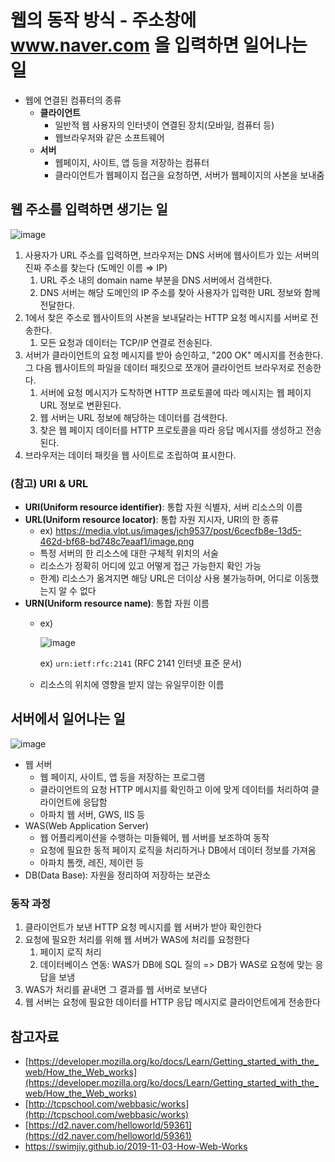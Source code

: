 # 웹의 동작 방식 - 주소창에 www.naver.com 을 입력하면 일어나는 일

- 웹에 연결된 컴퓨터의 종류
    - **클라이언트**
        - 일반적 웹 사용자의 인터넷이 연결된 장치(모바일, 컴퓨터 등)
        - 웹브라우저와 같은 소프트웨어
    - **서버**
        - 웹페이지, 사이트, 앱 등을 저장하는 컴퓨터
        - 클라이언트가 웹페이지 접근을 요청하면, 서버가 웹페이지의 사본을 보내줌

## 웹 주소를 입력하면 생기는 일

![image](https://user-images.githubusercontent.com/40057032/138212486-98e336b2-dea8-46c3-8c2a-185163788efd.png)

1. 사용자가 URL 주소를 입력하면, 브라우저는 DNS 서버에 웹사이트가 있는 서버의 진짜 주소를 찾는다 (도메인 이름 ⇒ IP)
    1. URL 주소 내의 domain name 부분을 DNS 서버에서 검색한다.
    2. DNS 서버는 해당 도메인의 IP 주소를 찾아 사용자가 입력한 URL 정보와 함께 전달한다.
2. 1에서 찾은 주소로 웹사이트의 사본을 보내달라는 HTTP 요청 메시지를 서버로 전송한다.
    1. 모든 요청과 데이터는 TCP/IP 연결로 전송된다.
3. 서버가 클라이언트의 요청 메시지를 받아 승인하고, "200 OK" 메시지를 전송한다. 그 다음 웹사이트의 파일을 데이터 패킷으로 쪼개어 클라이언트 브라우저로 전송한다.
    1. 서버에 요청 메시지가 도착하면 HTTP 프로토콜에 따라 메시지는 웹 페이지 URL 정보로 변환된다.
    2. 웹 서버는 URL 정보에 해당하는 데이터를 검색한다.
    3. 찾은 웹 페이지 데이터를 HTTP 프로토콜을 따라 응답 메시지를 생성하고 전송된다.
4. 브라우저는 데이터 패킷을 웹 사이트로 조립하여 표시한다.

### (참고) URI & URL

- **URI(Uniform resource identifier)**: 통합 자원 식별자, 서버 리소스의 이름
- **URL(Uniform resource locator)**: 통합 자원 지시자, URI의 한 종류
    - ex) https://media.vlpt.us/images/jch9537/post/6cecfb8e-13d5-462d-bf68-bd748c7eaaf1/image.png
    - 특정 서버의 한 리소스에 대한 구체적 위치의 서술
    - 리소스가 정확히 어디에 있고 어떻게 접근 가능한지 확인 가능
    - 한계) 리소스가 옮겨지면 해당 URL은 더이상 사용 불가능하며, 어디로 이동했는지 알 수 없다
- **URN(Uniform resource name)**: 통합 자원 이름
    - ex)
        
        ![image](https://user-images.githubusercontent.com/40057032/138212502-96dc5ad4-4da9-4150-b86d-c82ebbd6f3a9.png)
        
        ex) `urn:ietf:rfc:2141` (RFC 2141 인터넷 표준 문서)
        
    - 리소스의 위치에 영향을 받지 않는 유일무이한 이름

## 서버에서 일어나는 일

![image](https://user-images.githubusercontent.com/40057032/138212663-a9c1698a-ddf8-4734-a31c-4d60cb72a65c.png)

- 웹 서버
    - 웹 페이지, 사이트, 앱 등을 저장하는 프로그램
    - 클라이언트의 요청 HTTP 메시지를 확인하고 이에 맞게 데이터를 처리하여 클라이언트에 응답함
    - 아파치 웹 서버, GWS, IIS 등
- WAS(Web Application Server)
    - 웹 어플리케이션을 수행하는 미들웨어, 웹 서버를 보조하여 동작
    - 요청에 필요한 동적 페이지 로직을 처리하거나 DB에서 데이터 정보를 가져옴
    - 아파치 톰캣, 레진, 제이런 등
- DB(Data Base): 자원을 정리하여 저장하는 보관소

### 동작 과정

1. 클라이언트가 보낸 HTTP 요청 메시지를 웹 서버가 받아 확인한다
2. 요청에 필요한 처리를 위해 웹 서버가 WAS에 처리를 요청한다   
    1. 페이지 로직 처리   
    2. 데이터베이스 연동: WAS가 DB에 SQL 질의 => DB가 WAS로 요청에 맞는 응답을 보냄   
3. WAS가 처리를 끝내면 그 결과를 웹 서버로 보낸다
4. 웹 서버는 요청에 필요한 데이터를 HTTP 응답 메시지로 클라이언트에게 전송한다

## 참고자료

- [https://developer.mozilla.org/ko/docs/Learn/Getting_started_with_the_web/How_the_Web_works](https://developer.mozilla.org/ko/docs/Learn/Getting_started_with_the_web/How_the_Web_works)
- [http://tcpschool.com/webbasic/works](http://tcpschool.com/webbasic/works)
- [https://d2.naver.com/helloworld/59361](https://d2.naver.com/helloworld/59361)
- https://swimjiy.github.io/2019-11-03-How-Web-Works
